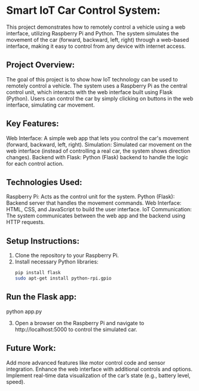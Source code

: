 # Smart IoT Car Control System:
This project demonstrates how to remotely control a vehicle using a web interface, utilizing Raspberry Pi and Python. The system simulates the movement of the car (forward, backward, left, right) through a web-based interface, making it easy to control from any device with internet access.

## Project Overview:
The goal of this project is to show how IoT technology can be used to remotely control a vehicle. The system uses a Raspberry Pi as the central control unit, which interacts with the web interface built using Flask (Python). Users can control the car by simply clicking on buttons in the web interface, simulating car movement.

## Key Features:
Web Interface: A simple web app that lets you control the car's movement (forward, backward, left, right).
Simulation: Simulated car movement on the web interface (instead of controlling a real car, the system shows direction changes).
Backend with Flask: Python (Flask) backend to handle the logic for each control action.

## Technologies Used:
Raspberry Pi: Acts as the control unit for the system.
Python (Flask): Backend server that handles the movement commands.
Web Interface: HTML, CSS, and JavaScript to build the user interface.
IoT Communication: The system communicates between the web app and the backend using HTTP requests.

## Setup Instructions:
1. Clone the repository to your Raspberry Pi.
2. Install necessary Python libraries:
   ```bash
   pip install flask
   sudo apt-get install python-rpi.gpio

## Run the Flask app:
python app.py

3. Open a browser on the Raspberry Pi and navigate to http://localhost:5000 to control the simulated car.

## Future Work:
Add more advanced features like motor control code and sensor integration.
Enhance the web interface with additional controls and options.
Implement real-time data visualization of the car’s state (e.g., battery level, speed).

